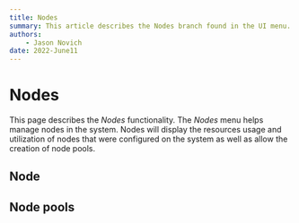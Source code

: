 ```yaml
---
title: Nodes
summary: This article describes the Nodes branch found in the UI menu. Admins and other who have access are able to see the performance of the nodes and the resource utilization that's available,
authors:
    - Jason Novich
date: 2022-June11
---
```

# Nodes

This page describes the *Nodes* functionality. The *Nodes* menu helps manage nodes in the system. Nodes will display the resources usage and utilization of nodes that were configured on the system as well as allow the creation of node pools.

## Node


## Node pools


